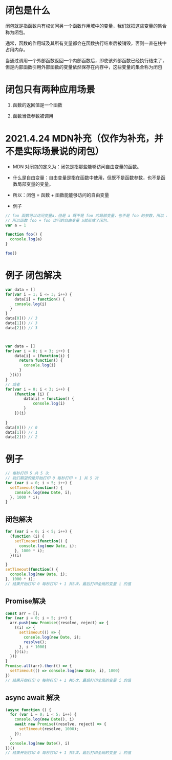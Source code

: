 # 闭包是什么

闭包就是指函数内有权访问另一个函数作用域中的变量，我们就把这些变量的集合称为闭包。

通常，函数的作用域及其所有变量都会在函数执行结束后被销毁，否则一直在栈中占用内存。

当通过调用一个外部函数返回一个内部函数后，即使该外部函数已经执行结束了，但是内部函数引用外部函数的变量依然保存在内存中，这些变量的集合称为闭包




# 闭包只有两种应用场景

1. 函数的返回值是一个函数

2. 函数当做参数被调用




# 2021.4.24 MDN补充（仅作为补充，并不是实际场景说的闭包）

+ MDN 对闭包的定义为：闭包是指那些能够访问自由变量的函数。


+ 什么是自由变量：自由变量是指在函数中使用，但既不是函数参数，也不是函数局部变量的变量。


+ 所以：闭包 = 函数 + 函数能能够访问的自由变量


+ 例子

```js
// foo 函数可以访问变量a，但是 a 既不是 foo 的局部变量，也不是 foo 的参数，所以 a 是自由变量
// 所以函数 foo + foo 访问的自由变量 a就形成了闭包。
var a = 1

function foo() {
  console.log(a)
}

foo()
```



# 例子 闭包解决

```js
var data = []
for(var i = 1; i <= 3; i++) {
	data[i] = function() {
    console.log(i)
  }
}
data[0]() // 3
data[1]() // 3
data[2]() // 3



var data = []
for(var i = 0; i < 3; i++) {
    data[i] = (function(i) {
      return function() {
        console.log(i)
      }
  }(i))
}
// 或者
for(var i = 0; i < 3; i++) {
    (function (i) {
        data[i] = function() {
            console.log(i)
        }
    })(i)
    
}
data[0]() // 0
data[1]() // 1
data[2]() // 2
```



# 例子
```js
// 每秒打印 5 共 5 次
// 我们期望的是开始打印 0 每秒打印 + 1 共 5 次
for (var i = 0; i < 5; i++) {
  setTimeout(function() {
    console.log(new Date, i);
  }, 1000 * i);
}
```

## 闭包解决
```js
for (var i = 0; i < 5; i++) {
  (function (i) {
    setTimeout(function() {
      console.log(new Date, i);
    }, 1000 * i);
  })(i)

}
setTimeout(function() {
  console.log(new Date, i);
}, 1000 * i);
// 结果开始打印 0 每秒打印 + 1 共5次，最后打印全局的变量 i 的值
```






## Promise解决
```js
const arr = [];
for (var i = 0; i < 5; i++) {
  arr.push(new Promise((resolve, reject) => {
    ((i) => {
      setTimeout(() => {
        console.log(new Date, i);
        resolve();
      }, i * 1000)
    })(i);
  }))
}
Promise.all(arr).then(() => {
  setTimeout(() => console.log(new Date, i), 1000)
})
// 结果开始打印 0 每秒打印 + 1 共5次，最后打印全局的变量 i 的值
```

## async await 解决
```js
(async function () {
  for (var i = 0; i < 5; i++) {
    console.log(new Date(), i)
    await new Promise((resolve, reject) => {
      setTimeout(resolve, 1000);
    });
  }
  console.log(new Date(), i)
})()
// 结果开始打印 0 每秒打印 + 1 共5次，最后打印全局的变量 i 的值
```

